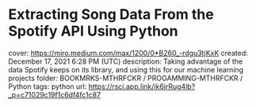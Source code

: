 # Extracting Song Data From the Spotify API Using Python

cover: https://miro.medium.com/max/1200/0*B260_-rdgu3tjKxK
created: December 17, 2021 6:28 PM (UTC)
description: Taking advantage of the data Spotify keeps on its library, and using this for our machine learning projects
folder: BOOKMRKS-MTHRFCKR / PROGAMMING-MTHRFCKR / Python
tags: python
url: https://rsci.app.link/ik6jrRug4lb?_p=c71029c19f1c6df4fc1c87